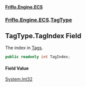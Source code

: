 #### [Friflo.Engine.ECS](index.md 'index')
### [Friflo.Engine.ECS](Friflo.Engine.ECS.md 'Friflo.Engine.ECS').[TagType](TagType.md 'Friflo.Engine.ECS.TagType')

## TagType.TagIndex Field

The index in [Tags](EntitySchema.Tags.md 'Friflo.Engine.ECS.EntitySchema.Tags').<br/>

```csharp
public readonly int TagIndex;
```

#### Field Value
[System.Int32](https://docs.microsoft.com/en-us/dotnet/api/System.Int32 'System.Int32')